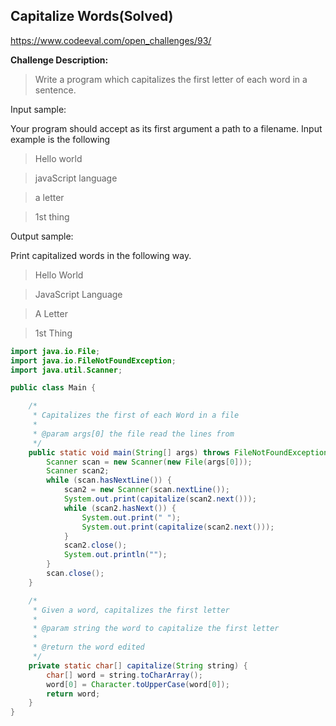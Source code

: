 Capitalize Words(**Solved**)
-----------------------------
https://www.codeeval.com/open_challenges/93/

**Challenge Description:**

>Write a program which capitalizes the first letter of each word in a sentence.

Input sample:

Your program should accept as its first argument a path to a filename. Input example is the following

>Hello world

>javaScript language

>a letter

>1st thing

Output sample:

Print capitalized words in the following way.

>Hello World

>JavaScript Language

>A Letter

>1st Thing

```java
import java.io.File;
import java.io.FileNotFoundException;
import java.util.Scanner;

public class Main {

	/*
	 * Capitalizes the first of each Word in a file
	 * 
	 * @param args[0] the file read the lines from
	 */
	public static void main(String[] args) throws FileNotFoundException {
		Scanner scan = new Scanner(new File(args[0]));
		Scanner scan2;
		while (scan.hasNextLine()) {
			scan2 = new Scanner(scan.nextLine());
			System.out.print(capitalize(scan2.next()));
			while (scan2.hasNext()) {
				System.out.print(" ");
				System.out.print(capitalize(scan2.next()));
			}
			scan2.close();
			System.out.println("");
		}
		scan.close();
	}

	/*
	 * Given a word, capitalizes the first letter
	 * 
	 * @param string the word to capitalize the first letter
	 * 
	 * @return the word edited
	 */
	private static char[] capitalize(String string) {
		char[] word = string.toCharArray();
		word[0] = Character.toUpperCase(word[0]);
		return word;
	}
}
```
